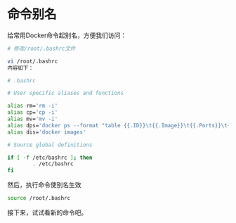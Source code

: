 # 命令别名

给常用Docker命令起别名，方便我们访问：

```bash
# 修改/root/.bashrc文件

vi /root/.bashrc
内容如下：

# .bashrc

# User specific aliases and functions

alias rm='rm -i'
alias cp='cp -i'
alias mv='mv -i'
alias dps='docker ps --format "table {{.ID}}\t{{.Image}}\t{{.Ports}}\t{{.Status}}\t{{.Names}}"'
alias dis='docker images'

# Source global definitions

if [ -f /etc/bashrc ]; then
        . /etc/bashrc
fi
```

然后，执行命令使别名生效

```bash
source /root/.bashrc
```

接下来，试试看新的命令吧。
